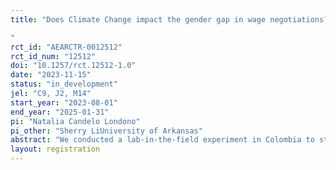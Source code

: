 ```yaml
---
title: "Does Climate Change impact the gender gap in wage negotiations?
"
rct_id: "AEARCTR-0012512"
rct_id_num: "12512"
doi: "10.1257/rct.12512-1.0"
date: "2023-11-15"
status: "in_development"
jel: "C9, J2, M14"
start_year: "2023-08-01"
end_year: "2025-01-31"
pi: "Natalia Candelo Londono"
pi_other: "Sherry LiUniversity of Arkansas"
abstract: "We conducted a lab-in-the-field experiment in Colombia to study how climate change may influence gender differences in the negotiation of wages.  Workers negotiate their wages before working on a real-effort task. We introduce climate change by taking advantage of the presence of El Nino from 2023 to 2025, which harms agriculture in the Altiplano region of Los Andes, Colombia. In addition, we vary the degree of employability in the area: workers negotiate wages during high and low seasons for tourism (employability). We introduce two negotiation treatments by varying who offers the initial wage offer, the worker (forced negotiation) or the employer (choice negotiation). We examine how introducing different types of negotiation and using the negative impacts of El Nino affect the gender gap and workers’ productivity and its changes over different times of employability."
layout: registration
---
```


